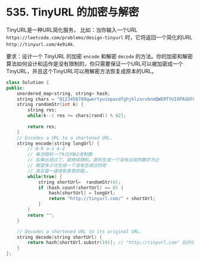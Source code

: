 # 535. TinyURL 的加密与解密

TinyURL是一种URL简化服务， 比如：当你输入一个URL `https://leetcode.com/problems/design-tinyurl` 时，它将返回一个简化的URL `http://tinyurl.com/4e9iAk`.

要求：设计一个 TinyURL 的加密 `encode` 和解密 `decode` 的方法。你的加密和解密算法如何设计和运作是没有限制的，你只需要保证一个URL可以被加密成一个TinyURL，并且这个TinyURL可以用解密方法恢复成原本的URL。

```cpp
class Solution {
public:
    unordered_map<string, string> hash;
    string chars = "0123456789qwertyuiopasdfghjklzxcvbnmQWERTYUIOPASDFGHJKLZXCVBNM";
    string randomStr(int k) {
        string res;
        while(k--) res += chars[rand() % 62];
        
        return res;
    }
    // Encodes a URL to a shortened URL.
    string encode(string longUrl) {
        // 0-9 a-z A-Z
        // 每次随机一个k位的62进制数
        // 如果出现过了，就继续随机，直到生成一个没有出现的数字为止
        // 期望多少次生成一个没有生成过的呢
        // 其实是一道很有意思的题。。
        while(true) {
            string shortUrl=  randomStr(6);
            if (hash.count(shortUrl) == 0) {
                hash[shortUrl] = longUrl;
                return "http://tinyurl.com/" + shortUrl;
            }
        }
        return "";
    }

    // Decodes a shortened URL to its original URL.
    string decode(string shortUrl) {
        return hash[shortUrl.substr(19)]; // "http://tinyurl.com" 后的位置
    }
};
```
